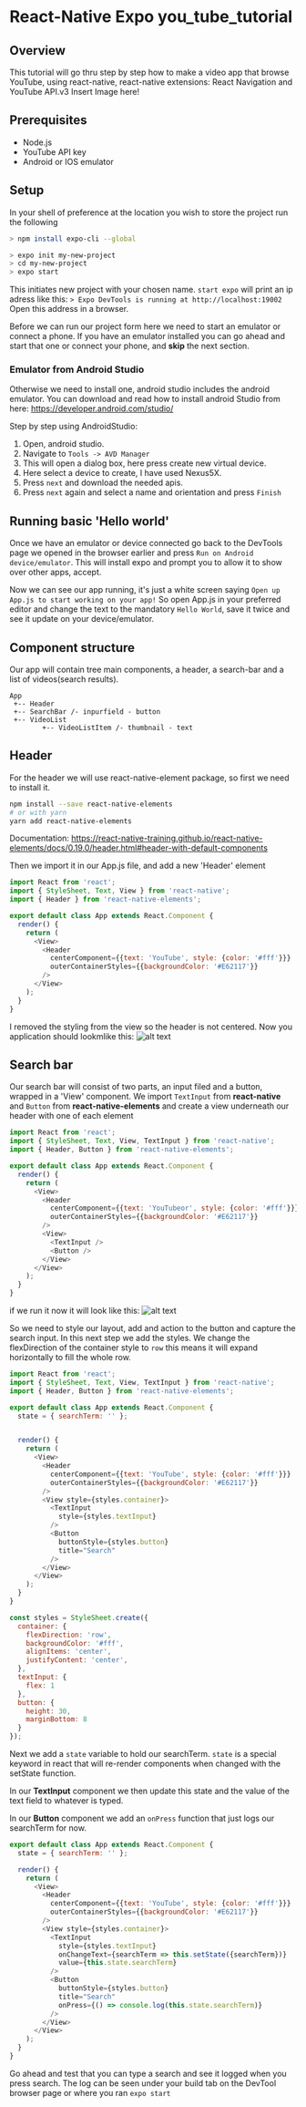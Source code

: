 
# React-Native Expo you_tube_tutorial
## Overview
This tutorial will go thru step by step how to make a video app that browse YouTube, using react-native, react-native extensions: React Navigation and YouTube API.v3
Insert Image here!

## Prerequisites 
* Node.js
* YouTube API key
* Android or IOS emulator

## Setup
In your shell of preference at the location you wish to store the project run the following
``` bash
> npm install expo-cli --global

> expo init my-new-project
> cd my-new-project
> expo start
```
This initiates new project with your chosen name.
`start expo` will print an ip adress like this:
 `> Expo DevTools is running at http://localhost:19002
`Open this address in a browser.

Before we can run our project form here we need to start an emulator or connect a phone.
If you have an emulator installed you can go ahead and start that one or connect your phone, and **skip** the next  section.

### Emulator from Android Studio
Otherwise we need to install one, android studio includes the android emulator. You can download and read how to install android Studio from here: https://developer.android.com/studio/

Step by step using AndroidStudio:
1. Open, android studio.
2. Navigate to `Tools -> AVD Manager`
3. This will open a dialog box, here press create new virtual device.
4. Here select a device to create, I have used Nexus5X.
5. Press `next` and download the needed apis.
6. Press `next` again and select a name and orientation and press `Finish`

## Running basic 'Hello world'
Once we have an emulator or device connected go back to the DevTools page we opened in the browser earlier and press `Run on Android device/emulator`.
This will install expo and prompt you to allow it to show over other apps, accept.

Now we can see our app running, it's just a white screen saying
`Open up App.js to start working on your app!` 
So open App.js in your preferred editor and change the text to the mandatory `Hello World`, save it twice and see it update on your device/emulator.

## Component structure
Our app will contain tree main components, a header, a search-bar and a list of videos(search results).
``` 
App
 +-- Header
 +-- SearchBar /- inpurfield - button
 +-- VideoList
        +-- VideoListItem /- thumbnail - text
```

## Header
For the header we will use react-native-element package, so first we need to install it.
```bash
npm install --save react-native-elements
# or with yarn 
yarn add react-native-elements 
```
Documentation: https://react-native-training.github.io/react-native-elements/docs/0.19.0/header.html#header-with-default-components

Then we import it in our App.js file, and add a new 'Header' element
```javascript
import React from 'react';
import { StyleSheet, Text, View } from 'react-native';
import { Header } from 'react-native-elements';

export default class App extends React.Component {
  render() {
    return (
      <View>
        <Header
          centerComponent={{text: 'YouTube', style: {color: '#fff'}}}
          outerContainerStyles={{backgroundColor: '#E62117'}}
        />
      </View>
    );
  }
}
```
I removed the styling from the view so the header is not centered.
Now you application should lookmlike this:
![alt text](https://github.com/Glottris/-expo_youTube_tutorial/blob/master/assets/expoExample1.JPG "ExpoExample1")

## Search bar
Our search bar will consist of two parts, an input filed and a button, wrapped in a 'View' component.
We import `TextInput` from **react-native** and `Button` from **react-native-elements** and create a view underneath our header with one of each element
```javascript
import React from 'react';
import { StyleSheet, Text, View, TextInput } from 'react-native';
import { Header, Button } from 'react-native-elements';

export default class App extends React.Component {
  render() {
    return (
      <View>
        <Header
          centerComponent={{text: 'YouTubeor', style: {color: '#fff'}}}
          outerContainerStyles={{backgroundColor: '#E62117'}}
        />
        <View>
          <TextInput />
          <Button />
        </View>
      </View>
    );
  }
}
```
if we run it now it will look like this: ![alt text](https://github.com/Glottris/-expo_youTube_tutorial/blob/master/assets/expoExample2.JPG "ExpoExample2")

So we need to style our layout, add and action to the button and capture the search input.
In this next step we add the styles. We change the flexDirection of the container style to `row` this means it will expand horizontally to fill the whole row.
```javascript
import React from 'react';
import { StyleSheet, Text, View, TextInput } from 'react-native';
import { Header, Button } from 'react-native-elements';

export default class App extends React.Component {
  state = { searchTerm: '' };


  render() {
    return (
      <View>
        <Header
          centerComponent={{text: 'YouTube', style: {color: '#fff'}}}
          outerContainerStyles={{backgroundColor: '#E62117'}}
        />
        <View style={styles.container}>
          <TextInput
            style={styles.textInput}
          />
          <Button
            buttonStyle={styles.button}
            title="Search"
          />
        </View>
      </View>
    );
  }
}

const styles = StyleSheet.create({
  container: {
    flexDirection: 'row',
    backgroundColor: '#fff',
    alignItems: 'center',
    justifyContent: 'center',
  },
  textInput: {
    flex: 1
  },
  button: {
    height: 30,
    marginBottom: 8
  }
});
```

Next we add a `state` variable to hold our searchTerm. `state` is a special keyword in react that will re-render components when changed with the setState function. 

In our **TextInput** component we then update this state and the value of the text field to whatever is typed.

In our **Button** component we add an `onPress` function that just logs our searchTerm for now.
```javascript
export default class App extends React.Component {
  state = { searchTerm: '' };

  render() {
    return (
      <View>
        <Header
          centerComponent={{text: 'YouTube', style: {color: '#fff'}}}
          outerContainerStyles={{backgroundColor: '#E62117'}}
        />
        <View style={styles.container}>
          <TextInput
            style={styles.textInput}
            onChangeText={searchTerm => this.setState({searchTerm})}
            value={this.state.searchTerm}
          />
          <Button
            buttonStyle={styles.button}
            title="Search"
            onPress={() => console.log(this.state.searchTerm)}
          />
        </View>
      </View>
    );
  }
}
```
Go ahead and test that you can type a search and see it logged when you press search.
The log can be seen under your build tab on the DevTool browser page or where you ran `expo start`

